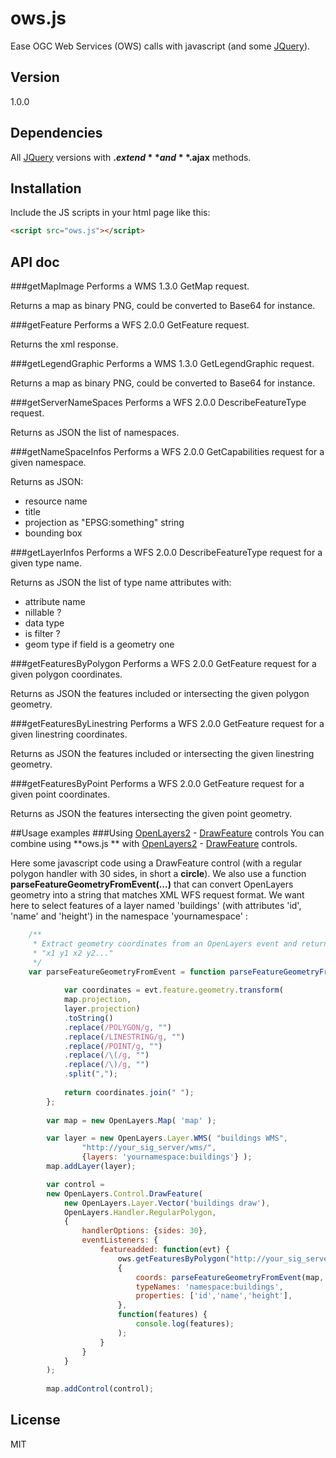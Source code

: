 # ows.js
Ease OGC Web Services (OWS) calls with javascript (and some [JQuery]).

## Version
1.0.0

## Dependencies

All [JQuery] versions with **$.extend** and **$.ajax** methods.

## Installation

Include the JS scripts in your html page like this:

```html
<script src="ows.js"></script>
```

## API doc
###getMapImage
Performs a WMS 1.3.0 GetMap request.

Returns a map as binary PNG, could be converted to Base64 for instance.

###getFeature
Performs a WFS 2.0.0 GetFeature request.

Returns the xml response.

###getLegendGraphic
Performs a WMS 1.3.0 GetLegendGraphic request.

Returns a map as binary PNG, could be converted to Base64 for instance.

###getServerNameSpaces
Performs a WFS 2.0.0 DescribeFeatureType request.

Returns as JSON the list of namespaces.

###getNameSpaceInfos
Performs a WFS 2.0.0 GetCapabilities request for a given namespace.

Returns as JSON:
- resource name
- title
- projection as "EPSG:something" string
- bounding box

###getLayerInfos
Performs a WFS 2.0.0 DescribeFeatureType request for a given type name.

Returns as JSON the list of type name attributes with:
- attribute name
- nillable ?
- data type
- is filter ?
- geom type if field is a geometry one

###getFeaturesByPolygon
Performs a WFS 2.0.0 GetFeature request for a given polygon coordinates.

Returns as JSON the features included or intersecting the given polygon geometry.

###getFeaturesByLinestring
Performs a WFS 2.0.0 GetFeature request for a given linestring coordinates.

Returns as JSON the features included or intersecting the given linestring geometry.

###getFeaturesByPoint
Performs a WFS 2.0.0 GetFeature request for a given point coordinates.

Returns as JSON the features intersecting the given point geometry.

##Usage examples
###Using [OpenLayers2] - [DrawFeature] controls
You can combine using **ows.js ** with [OpenLayers2] - [DrawFeature] controls.

Here some javascript code using a DrawFeature control (with a regular polygon handler with 30 sides, in short a **circle**). We also use a function **parseFeatureGeometryFromEvent(...)** that can convert OpenLayers geometry into a string that matches XML WFS request format. We want here to select features of a layer named 'buildings' (with attributes 'id', 'name' and 'height') in the namespace 'yournamespace' :
```javascript
    /**
     * Extract geometry coordinates from an OpenLayers event and returns them as a string whitespace separated:
     * "x1 y1 x2 y2..."
     */
    var parseFeatureGeometryFromEvent = function parseFeatureGeometryFromEvent(map, layer, evt) {
        
            var coordinates = evt.feature.geometry.transform(
            map.projection, 
            layer.projection)
            .toString()
            .replace(/POLYGON/g, "")
            .replace(/LINESTRING/g, "")
            .replace(/POINT/g, "")
            .replace(/\(/g, "")
            .replace(/\)/g, "")
            .split(",");
            
            return coordinates.join(" ");
        };
        
        var map = new OpenLayers.Map( 'map' );

        var layer = new OpenLayers.Layer.WMS( "buildings WMS",
                "http://your_sig_server/wms/",
                {layers: 'yournamespace:buildings'} );
        map.addLayer(layer);

        var control = 
        new OpenLayers.Control.DrawFeature(
            new OpenLayers.Layer.Vector('buildings draw'), 
            OpenLayers.Handler.RegularPolygon, 
            {
                handlerOptions: {sides: 30},
                eventListeners: {
                    featureadded: function(evt) {
                        ows.getFeaturesByPolygon("http://your_sig_server/wms/", 
                        {
                            coords: parseFeatureGeometryFromEvent(map, layer, evt),
                            typeNames: 'namespace:buildings',
                            properties: ['id','name','height'],
                        }, 
                        function(features) {
                            console.log(features);
                        );
                    }
                }
            }
        );
		
		map.addControl(control);
```


License
----

MIT

[JQuery]:https://jquery.com/
[OpenLayers2]:http://openlayers.org/two/
[DrawFeature]:http://dev.openlayers.org/releases/OpenLayers-2.13.1/doc/apidocs/files/OpenLayers/Control/DrawFeature-js.html
